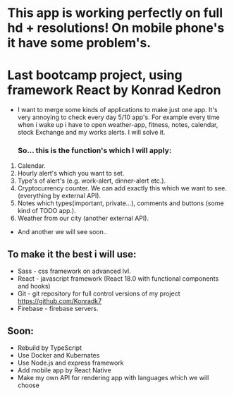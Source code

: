 # This app is working perfectly on full hd + resolutions! On mobile phone's it have some problem's. 

# Last bootcamp project, using framework React by Konrad Kedron

* I want to merge some kinds of applications to make just one app.
  It's very annoying to check every day 5/10 app's. For example every time when i wake up i have to open weather-app,
  fitness, notes, calendar, stock Exchange and my works alerts. I will solve it.

  ### So... this is the function's which I will apply:

1. Calendar.
2. Hourly alert's which you want to set.
3. Type's of alert's (e.g. work-alert, dinner-alert etc.).
4. Cryptocurrency counter. We can add exactly this which we want to see. (everything by external API).
5. Notes which types(important, private...), comments and buttons (some kind of TODO app.).
7. Weather from our city (another external API).


* And another we will see soon..

## To make it the best i will use:

* Sass - css framework on advanced lvl.
* React - javascript framework (React 18.0 with functional components and hooks)
* Git - git repository for full control versions of my project https://github.com/Konradk7
* Firebase - firebase servers.

## Soon:

* Rebuild by TypeScript
* Use Docker and Kubernates
* Use Node.js and express framework
* Add mobile app by React Native
* Make my own API for rendering app with languages which we will choose 